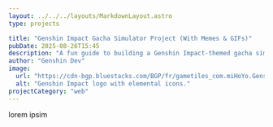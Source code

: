```yaml
---
layout: ../../../layouts/MarkdownLayout.astro
type: projects

title: "Genshin Impact Gacha Simulator Project (With Memes & GIFs)"
pubDate: 2025-08-26T15:45
description: "A fun guide to building a Genshin Impact-themed gacha simulator, now with memes and GIFs!"
author: "Genshin Dev"
image:
  url: "https://cdn-bgp.bluestacks.com/BGP/fr/gametiles_com.miHoYo.GenshinImpact.jpg"
  alt: "Genshin Impact logo with elemental icons."
projectCategory: "web"
---
```


lorem ipsim